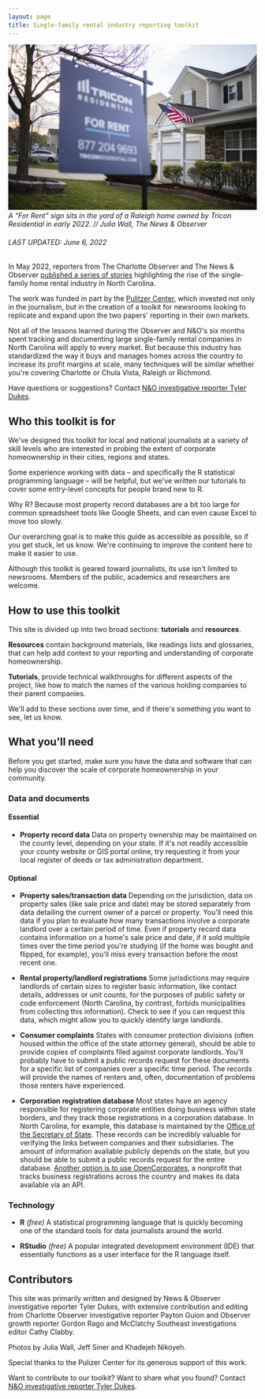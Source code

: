 ```yaml
---
layout: page
title: Single-family rental industry reporting toolkit
---
```


![A "For Rent" sign sits in the yard of a Raleigh home owned by Tricon Residential in early 2022. // Julia Wall](/assets/images/tricon_flag_jmw.JPG)
*A "For Rent" sign sits in the yard of a Raleigh home owned by Tricon Residential in early 2022. // Julia Wall, The News & Observer*

###### LAST UPDATED: June 6, 2022

In May 2022, reporters from The Charlotte Observer and The News & Observer [published a series of stories](https://www.charlotteobserver.com/topics/security_for_sale) highlighting the rise of the single-family home rental industry in North Carolina.

The work was funded in part by the [Pulitzer Center](https://pulitzercenter.org/), which invested not only in the journalism, but in the creation of a toolkit for newsrooms looking to replicate and expand upon the two papers' reporting in their own markets.

Not all of the lessons learned during the Observer and N&O's six months spent tracking and documenting large single-family rental companies in North Carolina will apply to every market. But because this industry has standardized the way it buys and manages homes across the country to increase its profit margins at scale, many techniques will be similar whether you're covering Charlotte or Chula Vista, Raleigh or Richmond.

Have questions or suggestions? Contact [N&O investigative reporter Tyler Dukes](mailto:mtdukes@newsobserver.com).

## Who this toolkit is for

We've designed this toolkit for local and national journalists at a variety of skill levels who are interested in probing the extent of corporate homeownership in their cities, regions and states.

Some experience working with data – and specifically the R statistical programming language – will be helpful, but we've written our tutorials to cover some entry-level concepts for people brand new to R.

Why R? Because most property record databases are a bit too large for common spreadsheet tools like Google Sheets, and can even cause Excel to move too slowly.

Our overarching goal is to make this guide as accessible as possible, so if you get stuck, let us know. We're continuing to improve the content here to make it easier to use.

Although this toolkit is geared toward journalists, its use isn't limited to newsrooms. Members of the public, academics and researchers are welcome.

## How to use this toolkit
This site is divided up into two broad sections: **tutorials** and **resources**.

**Resources** contain background materials, like readings lists and glossaries, that can help add context to your reporting and understanding of corporate homeownership.

**Tutorials**, provide technical walkthroughs for different aspects of the project, like how to match the names of the various holding companies to their parent companies.

We'll add to these sections over time, and if there's something you want to see, let us know.

## What you'll need

Before you get started, make sure you have the data and software that can help you discover the scale of corporate homeownership in your community.

### Data and documents

#### Essential 
- **Property record data** Data on property ownership may be maintained on the county level, depending on your state. If it's not readily accessible your county website or GIS portal online, try requesting it from your local register of deeds or tax administration department.

#### Optional

- **Property sales/transaction data** Depending on the jurisdiction, data on property sales (like sale price and date) may be stored separately from data detailing the current owner of a parcel or property. You'll need this data if you plan to evaluate how many transactions involve a corporate landlord over a certain period of time. Even if property record data contains information on a home's sale price and date, if it sold multiple times over the time period you're studying (if the home was bought and flipped, for example), you'll miss every transaction before the most recent one.
 
- **Rental property/landlord registrations** Some jurisdictions may require landlords of certain sizes to register basic information, like contact details, addresses or unit counts, for the purposes of public safety or code enforcement (North Carolina, by contrast, forbids municipalities from collecting this information). Check to see if you can request this data, which might allow you to quickly identify large landlords.

- **Consumer complaints** States with consumer protection divisions (often housed within the office of the state attorney general), should be able to provide copies of complaints filed against corporate landlords. You'll probably have to submit a public records request for these documents for a specific list of companies over a specific time period. The records will provide the names of renters and, often, documentation of problems those renters have experienced.

- **Corporation registration database** Most states have an agency responsible for registering corporate entities doing business within state borders, and they track those registrations in a corporation database. In North Carolina, for example, this database is maintained by the [Office of the Secretary of State](https://www.sosnc.gov/online_services/search/by_title/_Business_Registration). These records can be incredibly valuable for verifying the links between companies and their subsidiaries. The amount of information available publicly depends on the state, but you should be able to submit a public records request for the entire database. [Another option is to use OpenCorporates](https://opencorporates.com/), a nonprofit that tracks business registrations across the country and makes its data available via an API.

### Technology

- **R** *(free)* A statistical programming language that is quickly becoming one of the standard tools for data journalists around the world.

- **RStudio** *(free)* A popular integrated development environment (IDE) that essentially functions as a user interface for the R language itself.

## Contributors
This site was primarily written and designed by News & Observer investigative reporter Tyler Dukes, with extensive contribution and editing from Charlotte Observer investigative reporter Payton Guion and Observer growth reporter Gordon Rago and McClatchy Southeast investigations editor Cathy Clabby.

Photos by Julia Wall, Jeff Siner and Khadejeh Nikoyeh.

Special thanks to the Pulizer Center for its generous support of this work.

Want to contribute to our toolkit? Want to share what you found? Contact [N&O investigative reporter Tyler Dukes](mailto:mtdukes@newsobserver.com).